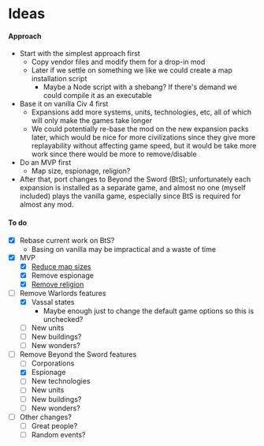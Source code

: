 # Ideas

#### Approach

- Start with the simplest approach first
  - Copy vendor files and modify them for a drop-in mod
  - Later if we settle on something we like we could create a map installation script
    - Maybe a Node script with a shebang? If there's demand we could compile it as an executable
- Base it on vanilla Civ 4 first
  - Expansions add more systems, units, technologies, etc, all of which will only make the games take longer
  - We could potentially re-base the mod on the new expansion packs later, which would be nice for more civilizations since they give more replayability without affecting game speed, but it would be take more work since there would be more to remove/disable
- Do an MVP first
  - Map size, espionage, religion?
- After that, port changes to Beyond the Sword (BtS); unfortunately each expansion is installed as a separate game, and almost no one (myself included) plays the vanilla game, especially since BtS is required for almost any mod.

#### To do

- [x] Rebase current work on BtS?
  - Basing on vanilla may be impractical and a waste of time
- [x] MVP
  - [x] [Reduce map sizes](map-sizes.md)
  - [x] Remove espionage
  - [x] [Remove religion](religion.md)
- [ ] Remove Warlords features
  - [x] Vassal states
    - Maybe enough just to change the default game options so this is unchecked?
  - [ ] New units
  - [ ] New buildings?
  - [ ] New wonders?
- [ ] Remove Beyond the Sword features
  - [ ] Corporations
  - [x] Espionage
  - [ ] New technologies
  - [ ] New units
  - [ ] New buildings?
  - [ ] New wonders?
- [ ] Other changes?
  - [ ] Great people?
  - [ ] Random events?
